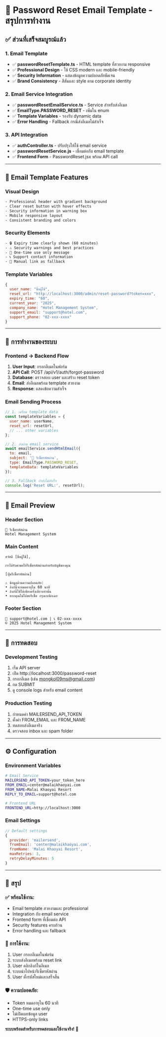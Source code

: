 # 📧 Password Reset Email Template - สรุปการทำงาน

## ✅ **ส่วนที่เสร็จสมบูรณ์แล้ว**

### **1. Email Template** 
- ✅ **passwordResetTemplate.ts** - HTML template ที่สวยงาม responsive
- ✅ **Professional Design** - ใช้ CSS modern และ mobile-friendly
- ✅ **Security Information** - แสดงข้อมูลความปลอดภัยชัดเจน
- ✅ **Brand Consistency** - สีสันและ style ตาม corporate identity

### **2. Email Service Integration**
- ✅ **passwordResetEmailService.ts** - Service สำหรับส่งอีเมล
- ✅ **EmailType.PASSWORD_RESET** - เพิ่มใน enum
- ✅ **Template Variables** - รองรับ dynamic data
- ✅ **Error Handling** - Fallback กรณีส่งอีเมลไม่สำเร็จ

### **3. API Integration**
- ✅ **authController.ts** - ปรับปรุงให้ใช้ email service
- ✅ **passwordResetService.js** - เชื่อมต่อกับ email template
- ✅ **Frontend Form** - PasswordReset.jsx พร้อม API call

---

## 🎨 **Email Template Features**

### **Visual Design**
```html
- Professional header with gradient background
- Clear reset button with hover effects
- Security information in warning box
- Mobile responsive layout
- Consistent branding and colors
```

### **Security Elements**
```html
- 🔒 Expiry time clearly shown (60 minutes)
- ⚠️ Security warnings and best practices
- 🚫 One-time use only message
- 📞 Support contact information
- 🔗 Manual link as fallback
```

### **Template Variables**
```javascript
{
  user_name: "ชื่อผู้ใช้",
  reset_url: "http://localhost:3000/admin/reset-password?token=xxx",
  expiry_time: "60",
  current_year: "2025",
  company_name: "Hotel Management System",
  support_email: "support@hotel.com",
  support_phone: "02-xxx-xxxx"
}
```

---

## 🔄 **การทำงานของระบบ**

### **Frontend → Backend Flow**
1. **User Input**: กรอกอีเมลในฟอร์ม
2. **API Call**: POST /api/v1/auth/forgot-password
3. **Database**: ตรวจสอบ user และสร้าง reset token
4. **Email**: ส่งอีเมลพร้อม template สวยงาม
5. **Response**: แสดงข้อความสำเร็จ

### **Email Sending Process**
```javascript
// 1. เตรียม template data
const templateVariables = {
  user_name: userName,
  reset_url: resetUrl,
  // ... other variables
};

// 2. ส่งผ่าน email service
await emailService.sendHtmlEmail({
  to: email,
  subject: '🔐 รีเซ็ตรหัสผ่าน',
  type: EmailType.PASSWORD_RESET,
  templateData: templateVariables
});

// 3. Fallback ถ้าส่งไม่สำเร็จ
console.log('Reset URL:', resetUrl);
```

---

## 📱 **Email Preview**

### **Header Section**
```
🔐 รีเซ็ตรหัสผ่าน
Hotel Management System
```

### **Main Content**
```
สวัสดี [ชื่อผู้ใช้],

เราได้รับคำขอให้รีเซ็ตรหัสผ่านสำหรับบัญชีของคุณ

[ปุ่มรีเซ็ตรหัสผ่าน]

⚠️ ข้อมูลด้านความปลอดภัย:
• ลิงก์นี้จะหมดอายุใน 60 นาที
• ลิงก์นี้ใช้ได้เพียงครั้งเดียวเท่านั้น
• หากคุณไม่ได้ขอรีเซ็ต กรุณาเพิกเฉย
```

### **Footer Section**
```
📧 support@hotel.com | 📞 02-xxx-xxxx
© 2025 Hotel Management System
```

---

## 🚀 **การทดสอบ**

### **Development Testing**
1. เริ่ม API server
2. เปิด http://localhost:3000/password-reset
3. กรอกอีเมล (เช่น mongkol09ms@gmail.com)
4. กด SUBMIT
5. ดู console logs สำหรับ email content

### **Production Testing**
1. กำหนดค่า MAILERSEND_API_TOKEN
2. ตั้งค่า FROM_EMAIL และ FROM_NAME
3. ทดสอบส่งอีเมลจริง
4. ตรวจสอบ inbox และ spam folder

---

## ⚙️ **Configuration**

### **Environment Variables**
```bash
# Email Service
MAILERSEND_API_TOKEN=your_token_here
FROM_EMAIL=center@malaikhaoyai.com
FROM_NAME=Malai Khaoyai Resort
REPLY_TO_EMAIL=support@hotel.com

# Frontend URL
FRONTEND_URL=http://localhost:3000
```

### **Email Settings**
```javascript
// Default settings
{
  provider: 'mailersend',
  fromEmail: 'center@malaikhaoyai.com',
  fromName: 'Malai Khaoyai Resort',
  maxRetries: 3,
  retryDelayMinutes: 5
}
```

---

## 🎯 **สรุป**

### **✅ พร้อมใช้งาน:**
- Email template สวยงามและ professional
- Integration กับ email service
- Frontend form ที่เชื่อมต่อ API
- Security features ครบถ้วน
- Error handling และ fallback

### **🔄 การใช้งาน:**
1. User กรอกอีเมลในฟอร์ม
2. ระบบส่งอีเมลพร้อม reset link
3. User คลิกลิงก์ในอีเมล
4. ระบบนำไปหน้ารีเซ็ตรหัสผ่าน
5. User ตั้งรหัสใหม่และเสร็จสิ้น

### **🛡️ ความปลอดภัย:**
- Token หมดอายุใน 60 นาที
- One-time use only
- ไม่เปิดเผยข้อมูล user
- HTTPS-only links

**ระบบพร้อมสำหรับการทดสอบและใช้งานจริง!** 🚀
